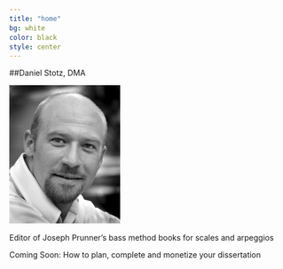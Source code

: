 ```yaml
---
title: "home"
bg: white
color: black
style: center
---
```


##Daniel Stotz, DMA

![headshot](../img/headShotDanielStotz.jpg)

Editor of Joseph Prunner’s bass method books for scales and arpeggios

Coming Soon: How to plan, complete and monetize your dissertation

